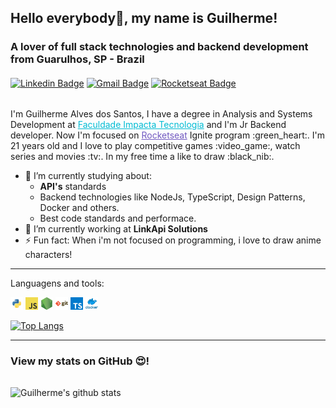 ## Hello everybody👋, my name is Guilherme!
### A lover of full stack technologies and backend development from Guarulhos, SP - Brazil

<P style="margin-top: 20px">

[![Linkedin Badge](https://img.shields.io/badge/-Guilherme-blue?style=flat-square&logo=Linkedin&logoColor=white&link=https://www.linkedin.com/in/guilherme-alves-dos-santos/)](https://www.linkedin.com/in/guilherme-alves-dos-santos/)
[![Gmail Badge](https://img.shields.io/badge/-g.dotnot@gmail.com-c14438?style=flat-square&logo=Gmail&logoColor=white&link=mailto:g.dotnot@gmail.com)](mailto:g.dotnot@gmail.com)
[![Rocketseat Badge](https://img.shields.io/badge/-g.dotnot-7159c1?style=flat-square&logo=Apache-RocketMQ&logoColor=white&link=https://app.rocketseat.com.br/me/g-dotnot)](https://app.rocketseat.com.br/me/g-dotnot)

</p>

<p style="margin-top: 32px">
I'm Guilherme Alves dos Santos, I have a degree in
Analysis and Systems Development at <a href='https://www.impacta.edu.br/' style="color: #00bcd4">Faculdade Impacta Tecnologia</a> and I'm Jr Backend developer. Now I'm focused on <a href='https://rocketseat.com.br/' style="color: #7159c1">Rocketseat</a> Ignite program :green_heart:. I'm 21 years old and I love to play competitive games :video_game:, watch series and movies :tv:. In my free time a like to draw :black_nib:.
</p>

- 🌱 I’m currently studying about:
  - **API's** standards
  - Backend technologies like NodeJs, TypeScript, Design Patterns, Docker and others.
  - Best code standards and performace.
- 🔭 I’m currently working at **LinkApi Solutions**
- ⚡ Fun fact: When i'm not focused on programming, i love to draw anime characters!


---
Languagens and tools:

<code><img height="20" src="https://raw.githubusercontent.com/github/explore/80688e429a7d4ef2fca1e82350fe8e3517d3494d/topics/python/python.png"></code>
<code><img height="20" src="https://raw.githubusercontent.com/github/explore/80688e429a7d4ef2fca1e82350fe8e3517d3494d/topics/javascript/javascript.png"></code>
<code><img height="20" src="https://raw.githubusercontent.com/github/explore/80688e429a7d4ef2fca1e82350fe8e3517d3494d/topics/nodejs/nodejs.png"></code>
<code><img height="20" src="https://raw.githubusercontent.com/github/explore/80688e429a7d4ef2fca1e82350fe8e3517d3494d/topics/git/git.png"></code>
<code><img height="20" src="https://raw.githubusercontent.com/github/explore/80688e429a7d4ef2fca1e82350fe8e3517d3494d/topics/typescript/typescript.png"></code>
<code><img height="20" src="https://raw.githubusercontent.com/github/explore/80688e429a7d4ef2fca1e82350fe8e3517d3494d/topics/docker/docker.png"></code>

[![Top Langs](https://github-readme-stats.vercel.app/api/top-langs/?username=Guilherme-A-Santos&theme=tokyonight&layout=compact)](https://github.com/Guilherme-A-Santos/github-readme-stats)

---
### View my stats on GitHub :heart_eyes:!
<!--
**Guilherme-A-Santos/Guilherme-A-Santos** is a ✨ _special_ ✨ repository because its `README.md` (this file) appears on your GitHub profile.

Here are some ideas to get you started:

- 🔭 I’m currently working on ...
- 👯 I’m looking to collaborate on ...
- 🤔 I’m looking for help with ...
- 💬 Ask me about ...
- 📫 How to reach me: ...
- 😄 Pronouns: ...
-->
<p style="margin-top: 32px">

![Guilherme's github stats](https://github-readme-stats.vercel.app/api?username=Guilherme-A-Santos&show_icons=true&theme=tokyonight)

</p>

